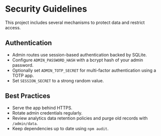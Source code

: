 # Security Guidelines

This project includes several mechanisms to protect data and restrict access.

## Authentication
- Admin routes use session-based authentication backed by SQLite.
- Configure `ADMIN_PASSWORD_HASH` with a bcrypt hash of your admin password.
- Optionally set `ADMIN_TOTP_SECRET` for multi-factor authentication using a TOTP app.
- Set `SESSION_SECRET` to a strong random value.

## Best Practices
- Serve the app behind HTTPS.
- Rotate admin credentials regularly.
- Review analytics data retention policies and purge old records with `/admin/data`.
- Keep dependencies up to date using `npm audit`.


